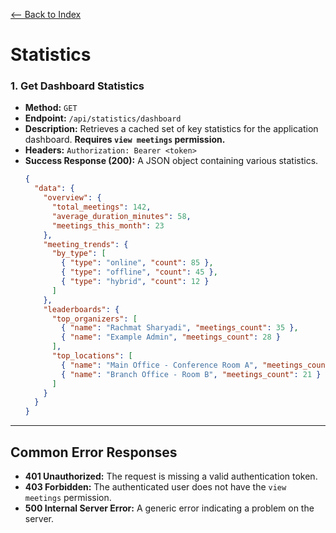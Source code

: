 [<-- Back to Index](../api_documentation.md)

# Statistics

### 1. Get Dashboard Statistics

- **Method:** `GET`
- **Endpoint:** `/api/statistics/dashboard`
- **Description:** Retrieves a cached set of key statistics for the application dashboard. **Requires `view meetings` permission.**
- **Headers:** `Authorization: Bearer <token>`
- **Success Response (200):** A JSON object containing various statistics.
  ```json
  {
    "data": {
      "overview": {
        "total_meetings": 142,
        "average_duration_minutes": 58,
        "meetings_this_month": 23
      },
      "meeting_trends": {
        "by_type": [
          { "type": "online", "count": 85 },
          { "type": "offline", "count": 45 },
          { "type": "hybrid", "count": 12 }
        ]
      },
      "leaderboards": {
        "top_organizers": [
          { "name": "Rachmat Sharyadi", "meetings_count": 35 },
          { "name": "Example Admin", "meetings_count": 28 }
        ],
        "top_locations": [
          { "name": "Main Office - Conference Room A", "meetings_count": 67 },
          { "name": "Branch Office - Room B", "meetings_count": 21 }
        ]
      }
    }
  }
  ```

---

## Common Error Responses

- **401 Unauthorized:** The request is missing a valid authentication token.
- **403 Forbidden:** The authenticated user does not have the `view meetings` permission.
- **500 Internal Server Error:** A generic error indicating a problem on the server.
